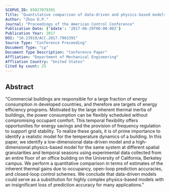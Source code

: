 ```yaml
---
SCOPUS_ID: 85027079391
Title: "Quantitative comparison of data-driven and physics-based models for commercial building HVAC systems"
Author: "Zhou D.P."
Journal: "Proceedings of the American Control Conference"
Publication Date: {'$date': '2017-06-29T00:00:00Z'}
Publication Year: 2017
DOI: "10.23919/ACC.2017.7963391"
Source Type: "Conference Proceeding"
Document Type: "cp"
Document Type Description: "Conference Paper"
Affliation: "Department of Mechanical Engineering"
Affliation Country: "United States"
Cited by count: 25
---
```


## Abstract
"Commercial buildings are responsible for a large fraction of energy consumption in developed countries, and therefore are targets of energy efficiency programs. Motivated by the large inherent thermal inertia of buildings, the power consumption can be flexibly scheduled without compromising occupant comfort. This temporal flexibility offers opportunities for energy savings and the provision of frequency regulation to support grid stability. To realize these goals, it is of prime importance to identify a realistic model for the temperature dynamics of a building. In this paper, we identify a low-dimensional data-driven model and a high-dimensional physics-based model for the same system at different spatial granularities and temporal seasons using experimental data collected from an entire floor of an office building on the University of California, Berkeley campus. We perform a quantitative comparison in terms of estimates of the inherent thermal gains due to occupancy, open-loop prediction accuracies, and closed-loop control schemes. We conclude that data-driven models could serve as a substitution for highly complex physics-based models with an insignificant loss of prediction accuracy for many applications."
